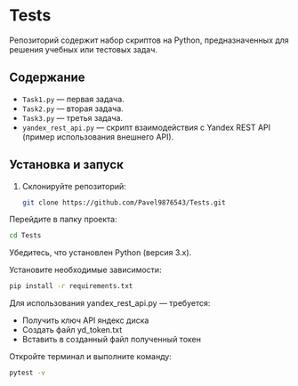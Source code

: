 # Tests

Репозиторий содержит набор скриптов на Python, предназначенных для решения учебных или тестовых задач.

## Содержание

- `Task1.py` — первая задача.  
- `Task2.py` — вторая задача.  
- `Task3.py` — третья задача.  
- `yandex_rest_api.py` — скрипт взаимодействия с Yandex REST API (пример использования внешнего API).

## Установка и запуск

1. Склонируйте репозиторий:
   ```bash
   git clone https://github.com/Pavel9876543/Tests.git
   ```
Перейдите в папку проекта:
```bash
cd Tests
```
Убедитесь, что установлен Python (версия 3.x).

Установите необходимые зависимости:
```bash
pip install -r requirements.txt
```

Для использования yandex_rest_api.py — требуется:
- Получить ключ API яндекс диска
- Создать файл yd_token.txt
- Вставить в созданный файл полученный токен

Откройте терминал и выполните команду:
```bash
pytest -v
```